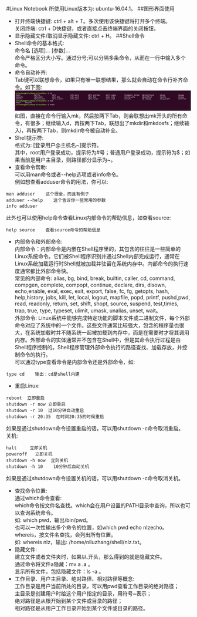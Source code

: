#Linux Notebook
所使用Linux版本为: ubuntu-16.04.1。
##图形界面使用
+ 打开终端快捷键: ctrl + alt + T。多次使用该快捷键将打开多个终端。  
  关闭终端: ctrl + D快捷键，或者直接点击终端界面的关闭按钮。
+ 显示隐藏文件/取消显示隐藏文件: ctrl + H。
##Shell命令
+ Shell命令的基本格式:  
命令名 [选项]... [参数]...  
命令严格区分大小写。通过分号;可以分隔多条命令，从而在一行中输入多个命令。
+ 命令自动补齐:  
Tab键可以联想命令，如果只有唯一联想结果，那么就会自动在命令行补齐命令。如下图:  
![自动补全](assets/imagine.png)
如图，直接在命令行输入mk，然后按两下Tab，则会联想出mk开头的所有命令，有很多；继续输入d，再按两下Tab，联想出了mkdir和mkdosfs；继续输入i，再按两下Tab，则mkdir命令被自动补全。
+ Shell提示符:  
格式为: [登录用户@主机名~]提示符。  
其中，root用户登录成功，提示符为#号；普通用户登录成功，提示符为$；如果当前是用户主目录，则路径部分显示为~。
+ 查看命令帮助:  
可以用man命令或者--help选项或者info命令。  
例如想查看adduser命令的用法，你可以:
````
man adduser    这个很全，而且有例子
adduser --help    这个告诉你一些常用的参数
info adduser
````
此外也可以使用help命令查看Linux内部命令的帮助信息，如查看source:
````
help source    查看source命令的帮助信息
````
+ 内部命令和外部命令:  
内部命令：内部命令是内嵌在Shell程序里的，其包含的往往是一些简单的Linux系统命令。它们被Shell程序识别并通过Shell内部完成运行，通常在Linux系统加载运行时Shell就被加载并驻留在系统内存中。内部命令的执行速度通常都比外部命令快。  
常见的内部命令: alias, bg, bind, break, builtin, caller, cd, command, compgen, complete, compopt,  continue,  declare,  dirs,  disown,  echo,enable,  eval,  exec, exit, export, false, fc, fg, getopts, hash, help,history, jobs, kill, let, local, logout, mapfile, popd, printf,  pushd,pwd,  read, readonly, return, set, shift, shopt, source, suspend, test,times, trap, true, type, typeset, ulimit, umask, unalias, unset, wait。  
 外部命令: Linux系统中能够完成特定功能的脚本文件或二进制文件，每个外部命令对应了系统中的一个文件。这些文件通常比较强大，包含的程序量也很大，在系统加载时并不随系统一起被加载到内存中，而是在需要时才将其调用内存。外部命令的实体通常并不包含在Shell中，但是其命令执行过程是由Shell程序控制的。Shell程序管理外部命令执行的路径查找、加载存放，并控制命令的执行。  
 可以通过type查看命令是内部命令还是外部命令，如:
 ````
type cd    输出：cd是shell内建
````
+ 重启Linux:
````
reboot  立即重启
shutdown -r now 立即重启
shutdown -r 10  过10分钟自动重启
shutdown -r 20:35  在时间20:35的时候重启
````
如果是通过shutdown命令设置重启的话，可以用shutdown -c命令取消重启。  
关机:
````
halt     立即关机
poweroff   立即关机
shutdown -h now  立刻关机
shutdown -h 10    10分钟后自动关机
````
如果是通过shutdown命令设置关机的话，可以用shutdown -c命令取消关机。
+ 查找命令位置:  
通过which命令查看:    
which命令按文件名查找。which会在用户设置的PATH目录中查询，所以也可以查询系统命令。  
如: which pwd，输出/bin/pwd。  
也可以一次性输出多个命令的位置，如which pwd echo nlzecho。  
whereis，按文件名查找，会列出所有位置。  
如: whereis nlz，输出: /home/niluzhang/shell/nlz.txt。
+ 隐藏文件:  
建立文件或者文件夹时，如果以.开头，那么得到的就是隐藏文件。  
通过命令将文件a隐藏：mv a .a 。  
显示所有文件，包括隐藏文件：ls -a 。
+ 工作目录、用户主目录、绝对路径、相对路径等概念:  
工作目录是用户当前所处的目录，可以用pwd查看工作目录的绝对路径；  
主目录是创建用户时给这个用户指定的目录，用符号~表示；  
绝对路径是从根开始到某个文件或目录的路径；  
相对路径是从用户工作目录开始到某个文件或目录的路径。